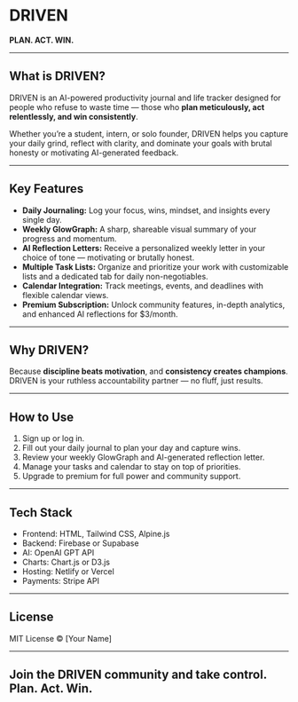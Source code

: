 # DRIVEN

**PLAN. ACT. WIN.**

---

## What is DRIVEN?

DRIVEN is an AI-powered productivity journal and life tracker designed for people who refuse to waste time — those who **plan meticulously, act relentlessly, and win consistently**.

Whether you’re a student, intern, or solo founder, DRIVEN helps you capture your daily grind, reflect with clarity, and dominate your goals with brutal honesty or motivating AI-generated feedback.

---

## Key Features

- **Daily Journaling:** Log your focus, wins, mindset, and insights every single day.  
- **Weekly GlowGraph:** A sharp, shareable visual summary of your progress and momentum.  
- **AI Reflection Letters:** Receive a personalized weekly letter in your choice of tone — motivating or brutally honest.  
- **Multiple Task Lists:** Organize and prioritize your work with customizable lists and a dedicated tab for daily non-negotiables.  
- **Calendar Integration:** Track meetings, events, and deadlines with flexible calendar views.  
- **Premium Subscription:** Unlock community features, in-depth analytics, and enhanced AI reflections for $3/month.

---

## Why DRIVEN?

Because **discipline beats motivation**, and **consistency creates champions**. DRIVEN is your ruthless accountability partner — no fluff, just results.

---

## How to Use

1. Sign up or log in.  
2. Fill out your daily journal to plan your day and capture wins.  
3. Review your weekly GlowGraph and AI-generated reflection letter.  
4. Manage your tasks and calendar to stay on top of priorities.  
5. Upgrade to premium for full power and community support.

---

## Tech Stack

- Frontend: HTML, Tailwind CSS, Alpine.js  
- Backend: Firebase or Supabase  
- AI: OpenAI GPT API  
- Charts: Chart.js or D3.js  
- Hosting: Netlify or Vercel  
- Payments: Stripe API

---

## License

MIT License © [Your Name]

---

## Join the DRIVEN community and **take control. Plan. Act. Win.**

